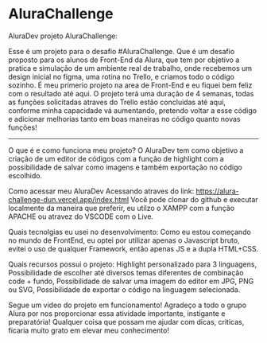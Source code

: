 # AluraChallenge
AluraDev projeto AluraChallenge:

  Esse é um projeto para o desafio #AluraChallenge. Que é um desafio proposto para os alunos de Front-End da Alura, que tem por objetivo a pratica e simulação de um ambiente real de trabalho, onde recebemos um design inicial no figma, uma rotina no Trello, e criamos todo o código sozinho. É meu primerio projeto na area de Front-End e eu fiquei bem feliz com o resultado até aqui. O projeto terá uma duração de 4 semanas, todas as funções solicitadas atraves do Trello estão concluidas até aqui, conforme minha capacidade vá aumentando, pretendo voltar a esse código e adicionar melhorias tanto em boas maneiras no código quanto novas funções! 
  
 ________________________________________________________________________________________
 
 O que é e como funciona meu projeto? 
   O AluraDev tem como objetivo a criação de um editor de códigos com a função de highlight com a possibilidade de salvar como imagens e também exportação no código escolhido. 
   
Como acessar meu AluraDev
  Acessando atraves do link:  https://alura-challenge-dun.vercel.app/index.html
  Você pode clonar do github e executar localmente da maneira que preferir, eu utilzo o XAMPP com a função APACHE ou atravez do VSCODE com o Live.

 
Quais tecnolgias eu usei no desenvolvimento: 
  Como eu estou começando no mundo de FrontEnd, eu optei por utilizar apenas o Javascript bruto, evitei o uso de qualquer Framework, então apenas JS e a dupla HTML+CSS.
  
Quais recursos possui o projeto:
  Highlight personalizado para 3 linguagens,
  Possibilidade de escolher até diversos temas diferentes de combinação code + fundo,
  Possibilidade de salvar uma imagem do editor em JPG, PNG ou SVG,
  Possibilidade de exportar o código na linguagem selecionada.
  
Segue um video do projeto em funcionamento! Agradeço a todo o grupo Alura por nos proporcionar essa atividade importante, instigante e preparatória! Qualquer coisa que possam me ajudar com dicas, criticas, ficaria muito grato em elevar meu conhecimento! 
  
  
  
  
 
  
  
  



